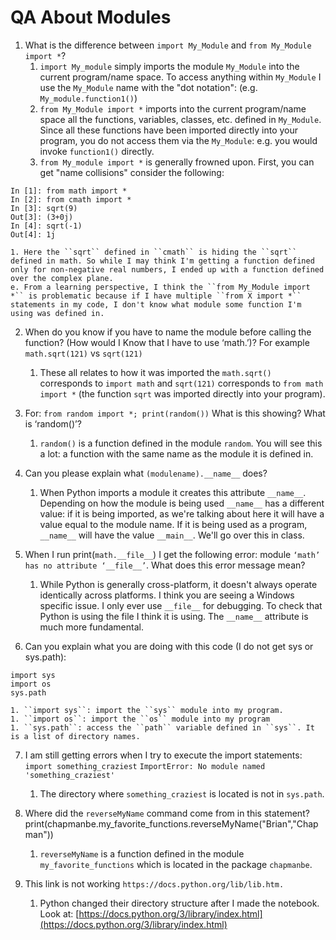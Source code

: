 # QA About Modules
1. What is the difference between ``import My_Module`` and ``from My_Module import *``?
    1. ``import My_module`` simply imports the module ``My_Module`` into the current program/name space. To access anything within ``My_Module`` I use the ``My_Module`` name with the "dot notation": (e.g. ``My_module.function1()``)
    1. ``from My_Module import *`` imports into the current program/name space all the functions, variables, classes, etc. defined in ``My_Module``. Since all these functions have been imported directly into your program, you do not access them via the ``My_Module``: e.g. you would invoke ``function1()`` directly.
    1. ``from My_module import *`` is generally frowned upon. First, you can get "name collisions" consider the following:
~~~~
In [1]: from math import *
In [2]: from cmath import *
In [3]: sqrt(9)
Out[3]: (3+0j)
In [4]: sqrt(-1)
Out[4]: 1j
~~~~
    1. Here the ``sqrt`` defined in ``cmath`` is hiding the ``sqrt`` defined in math. So while I may think I'm getting a function defined only for non-negative real numbers, I ended up with a function defined over the complex plane.
    e. From a learning perspective, I think the ``from My_Module import *`` is problematic because if I have multiple ``from X import *`` statements in my code, I don't know what module some function I'm using was defined in.

2. When do you know if you have to name the module before calling the function? (How would I Know that I have to use ‘math.’)? For example ``math.sqrt(121)`` vs ``sqrt(121)``
    1. These all relates to how it was imported the ``math.sqrt()`` corresponds to ``import math`` and ``sqrt(121)`` corresponds to ``from math import *`` (the function ``sqrt`` was imported directly into your program).
3. For: ``from random import *; print(random())``
What is this showing? What is ‘random()’?
    1. ``random()`` is a function defined in the module ``random``. You will see this a lot: a function with the same name as the module it is defined in.
4. Can you please explain what ``(modulename).__name__`` does?
    1. When Python imports a module it creates this attribute ``__name__``. Depending on how the module is being used ``__name__`` has a different value: if it is being imported, as we're talking about here it will have a value equal to the module name. If it is being used as a program, ``__name__`` will have the value ``__main__``. We'll go over this in class.

5. When I run print(``math.__file__``) I get the following error: module ``‘math’ has no attribute ‘__file__’``. What does this error message mean?
    1. While Python is generally cross-platform, it doesn't always operate identically across platforms. I think you are seeing a Windows specific issue. I only ever use ``__file__`` for debugging. To check that Python is using the file I think it is using. The ``__name__`` attribute is much more fundamental.
6. Can you explain what you are doing with this code (I do not get sys or sys.path):
~~~
import sys
import os
sys.path
~~~
    1. ``import sys``: import the ``sys`` module into my program.
    1. ``import os``: import the ``os`` module into my program
    1. ``sys.path``: access the ``path`` variable defined in ``sys``. It is a list of directory names.

7. I am still getting errors when I try to execute the import statements:
``import something_craziest``
``ImportError: No module named 'something_craziest'``
    1. The directory where ``something_craziest`` is located is not in ``sys.path``.

8. Where did the ``reverseMyName`` command come from in this statement?
print(chapmanbe.my_favorite_functions.reverseMyName("Brian","Chapman"))
    1. ``reverseMyName`` is a function defined in the module ``my_favorite_functions`` which is located in the package ``chapmanbe``.

9. This link is not working ``https://docs.python.org/lib/lib.htm.``
    1. Python changed their directory structure after I made the notebook. Look at: [https://docs.python.org/3/library/index.html](https://docs.python.org/3/library/index.html)
